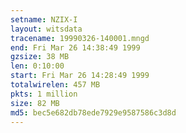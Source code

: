 ```yaml
---
setname: NZIX-I
layout: witsdata
tracename: 19990326-140001.mngd
end: Fri Mar 26 14:38:49 1999
gzsize: 38 MB
len: 0:10:00
start: Fri Mar 26 14:28:49 1999
totalwirelen: 457 MB
pkts: 1 million
size: 82 MB
md5: bec5e682db78ede7929e9587586c3d8d
---
```

